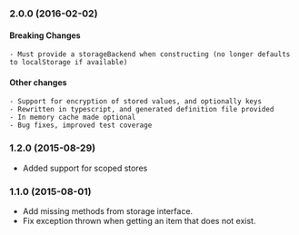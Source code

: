 ### 2.0.0 (2016-02-02)

#### Breaking Changes
    
    - Must provide a storageBackend when constructing (no longer defaults to localStorage if available)

#### Other changes

    - Support for encryption of stored values, and optionally keys
    - Rewritten in typescript, and generated definition file provided
    - In memory cache made optional
    - Bug fixes, improved test coverage

### 1.2.0 (2015-08-29)
  
  - Added support for scoped stores
    
### 1.1.0 (2015-08-01)

  - Add missing methods from storage interface. 
  - Fix exception thrown when getting an item that does not exist.
  